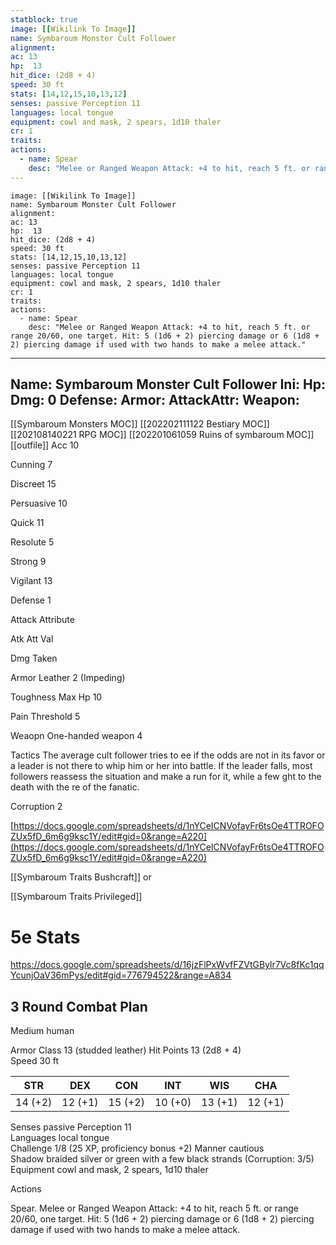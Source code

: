 ```yaml
---
statblock: true
image: [[Wikilink To Image]]
name: Symbaroum Monster Cult Follower
alignment:
ac: 13
hp:  13
hit_dice: (2d8 + 4)
speed: 30 ft
stats: [14,12,15,10,13,12]
senses: passive Perception 11
languages: local tongue
equipment: cowl and mask, 2 spears, 1d10 thaler
cr: 1
traits:
actions:
  - name: Spear
    desc: "Melee or Ranged Weapon Attack: +4 to hit, reach 5 ft. or range 20/60, one target. Hit: 5 (1d6 + 2) piercing damage or 6 (1d8 + 2) piercing damage if used with two hands to make a melee attack."
---
```

```statblock
image: [[Wikilink To Image]]
name: Symbaroum Monster Cult Follower
alignment:
ac: 13
hp:  13
hit_dice: (2d8 + 4)
speed: 30 ft
stats: [14,12,15,10,13,12]
senses: passive Perception 11
languages: local tongue
equipment: cowl and mask, 2 spears, 1d10 thaler
cr: 1
traits:
actions:
  - name: Spear
    desc: "Melee or Ranged Weapon Attack: +4 to hit, reach 5 ft. or range 20/60, one target. Hit: 5 (1d6 + 2) piercing damage or 6 (1d8 + 2) piercing damage if used with two hands to make a melee attack."
```
---
Name: Symbaroum Monster Cult Follower
Ini: 
Hp: 
Dmg: 0
Defense: 
Armor: 
AttackAttr: 
Weapon: 
---
[[Symbaroum Monsters MOC]]
[[202202111122 Bestiary MOC]]
[[202108140221 RPG MOC]]
[[202201061059 Ruins of symbaroum MOC]]
[[outfile]]
Acc 10

Cunning 7

Discreet 15

Persuasive 10

Quick 11

Resolute 5

Strong 9

Vigilant 13

Defense 1

Attack Attribute

Atk Att Val

Dmg Taken

Armor Leather 2 (Impeding)

Toughness Max Hp 10

Pain Threshold 5

Weaopn One-handed weapon 4

Tactics The average cult follower tries to ee if the odds are not in its favor or a leader is not there to whip him or her into battle. If the leader falls, most followers reassess the situation and make a run for it, while a few ght to the death with the re of the fanatic.

Corruption 2

[https://docs.google.com/spreadsheets/d/1nYCeICNVofayFr6tsOe4TTROFOZUx5fD_6m6g9ksc1Y/edit#gid=0&range=A220](https://docs.google.com/spreadsheets/d/1nYCeICNVofayFr6tsOe4TTROFOZUx5fD_6m6g9ksc1Y/edit#gid=0&range=A220)

[[Symbaroum Traits Bushcraft]] or

[[Symbaroum Traits Privileged]]

# 5e Stats 
https://docs.google.com/spreadsheets/d/16jzFlPxWvfFZVtGBylr7Vc8fKc1qqYcunjOaV36mPys/edit#gid=776794522&range=A834
## 3 Round Combat Plan

 

Medium human
 

Armor Class 13 (studded leather) 
Hit Points 13 (2d8 + 4)  
Speed 30 ft
 
| STR     | DEX     | CON     | INT     | WIS     | CHA     |
| ------- | ------- | ------- | ------- | ------- | ------- |
| 14 (+2) | 12 (+1) | 15 (+2) | 10 (+0) | 13 (+1) | 12 (+1) |

 

Senses passive Perception 11  
Languages local tongue  
Challenge 1/8 (25 XP, proficiency bonus +2) 
Manner cautious  
Shadow braided silver or green with a few black strands (Corruption: 3/5)  
Equipment cowl and mask, 2 spears, 1d10 thaler

Actions

Spear. Melee or Ranged Weapon Attack: +4 to hit, reach 5 ft. or range 20/60, one target. Hit: 5 (1d6 + 2) piercing damage or 6 (1d8 + 2) piercing damage if used with two hands to make a melee attack.


